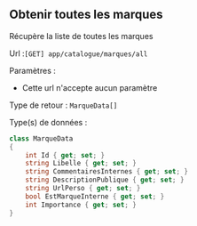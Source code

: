 ## <span id='listedesmarques'>Obtenir toutes les marques</span>

Récupère la liste de toutes les marques

Url :`[GET] app/catalogue/marques/all`

Paramètres : 

- Cette url n'accepte aucun paramètre

Type de retour : `MarqueData[]`

Type(s) de données :

```csharp
class MarqueData
{
	int Id { get; set; }
	string Libelle { get; set; }
	string CommentairesInternes { get; set; }
	string DescriptionPublique { get; set; }
	string UrlPerso { get; set; }
	bool EstMarqueInterne { get; set; }
	int Importance { get; set; }
}

```

